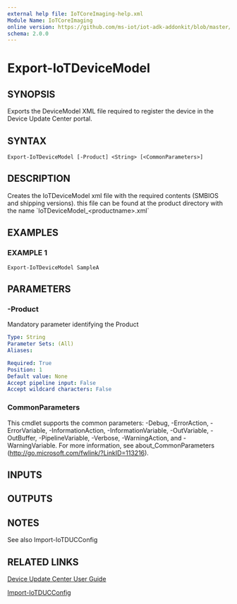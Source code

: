 ```yaml
---
external help file: IoTCoreImaging-help.xml
Module Name: IoTCoreImaging
online version: https://github.com/ms-iot/iot-adk-addonkit/blob/master/Tools/IoTCoreImaging/Docs/Export-IoTDeviceModel.md
schema: 2.0.0
---
```


# Export-IoTDeviceModel

## SYNOPSIS
Exports the DeviceModel XML file required to register the device in the Device Update Center portal.

## SYNTAX

```
Export-IoTDeviceModel [-Product] <String> [<CommonParameters>]
```

## DESCRIPTION
Creates the IoTDeviceModel xml file with the required contents (SMBIOS and shipping versions).
this file can be found at the product directory with the name \`IoTDeviceModel_\<productname\>.xml\`

## EXAMPLES

### EXAMPLE 1
```
Export-IoTDeviceModel SampleA
```

## PARAMETERS

### -Product
Mandatory parameter identifying the Product

```yaml
Type: String
Parameter Sets: (All)
Aliases:

Required: True
Position: 1
Default value: None
Accept pipeline input: False
Accept wildcard characters: False
```

### CommonParameters
This cmdlet supports the common parameters: -Debug, -ErrorAction, -ErrorVariable, -InformationAction, -InformationVariable, -OutVariable, -OutBuffer, -PipelineVariable, -Verbose, -WarningAction, and -WarningVariable.
For more information, see about_CommonParameters (http://go.microsoft.com/fwlink/?LinkID=113216).

## INPUTS

## OUTPUTS

## NOTES
See also Import-IoTDUCConfig

## RELATED LINKS

[Device Update Center User Guide](https://aka.ms/deviceupdatecenter)

[Import-IoTDUCConfig](Import-IoTDUCConfig.md)

